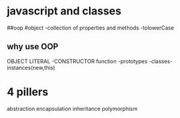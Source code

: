 # javascript and classes
##oop
#object
-collection of properties and methods
-tolowerCase
## why use OOP
OBJECT LITERAL
-CONSTRUCTOR function
-prototypes
-classes-instances(new,this)

# 4 pillers
abstraction
encapsulation
inheritance
polymorphism
